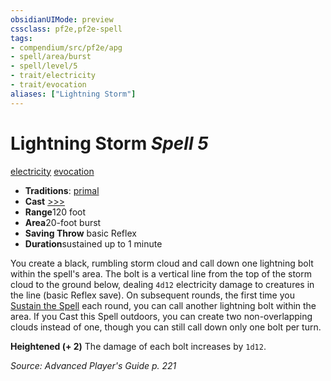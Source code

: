 ```yaml
---
obsidianUIMode: preview
cssclass: pf2e,pf2e-spell
tags:
- compendium/src/pf2e/apg
- spell/area/burst
- spell/level/5
- trait/electricity
- trait/evocation
aliases: ["Lightning Storm"]
---
```

# Lightning Storm *Spell 5*   
[electricity](/rules/traits/electricity.md)  [evocation](/rules/traits/evocation.md)  

- **Traditions**: [primal](/rules/traits/primal.md)
- **Cast** [>>>](/rules/core-rulebook/chapter-9-playing-the-game.md#Actions "Three-Action") 
- **Range**120 foot
- **Area**20-foot burst
- **Saving Throw**  basic Reflex
- **Duration**sustained up to 1 minute

You create a black, rumbling storm cloud and call down one lightning bolt within the spell's area. The bolt is a vertical line from the top of the storm cloud to the ground below, dealing `4d12` electricity damage to creatures in the line (basic Reflex save). On subsequent rounds, the first time you [Sustain the Spell](/rules/actions/sustain-a-spell.md) each round, you can call another lightning bolt within the area. If you Cast this Spell outdoors, you can create two non-overlapping clouds instead of one, though you can still call down only one bolt per turn.

**Heightened (+ 2)** The damage of each bolt increases by `1d12`.

*Source: Advanced Player's Guide p. 221*